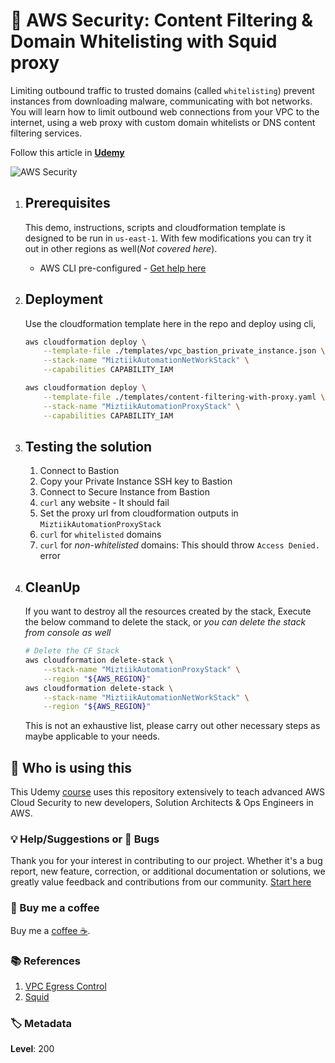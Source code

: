 # 👮 AWS Security: Content Filtering & Domain Whitelisting with Squid proxy

Limiting outbound traffic to trusted domains (called `whitelisting`) prevent instances from downloading malware, communicating with bot networks.  You will learn how to limit outbound web connections from your VPC to the internet, using a web proxy with custom domain whitelists or DNS content filtering services.

Follow this article in **[Udemy][101]**

![AWS Security](images/domain-whitelisting.png)

1. ## Prerequisites

    This demo, instructions, scripts and cloudformation template is designed to be run in `us-east-1`. With few modifications you can try it out in other regions as well(_Not covered here_).

    - AWS CLI pre-configured - [Get help here](https://youtu.be/TPyyfmQte0U)

1. ## Deployment

      Use the cloudformation template here in the repo and deploy using cli,

    ```bash
    aws cloudformation deploy \
        --template-file ./templates/vpc_bastion_private_instance.json \
        --stack-name "MiztiikAutomationNetWorkStack" \
        --capabilities CAPABILITY_IAM
    ```

    ```bash
    aws cloudformation deploy \
        --template-file ./templates/content-filtering-with-proxy.yaml \
        --stack-name "MiztiikAutomationProxyStack" \
        --capabilities CAPABILITY_IAM
    ```

1. ## Testing the solution

    1. Connect to Bastion
    1. Copy your Private Instance SSH key to Bastion
    1. Connect to Secure Instance from Bastion
    1. `curl` any website - It should fail
    1. Set the proxy url from cloudformation outputs in `MiztiikAutomationProxyStack`
    1. `curl` for `whitelisted` domains
    1. `curl` for _non-whitelisted_ domains: This should throw `Access Denied.` error

1. ## CleanUp

    If you want to destroy all the resources created by the stack, Execute the below command to delete the stack, or _you can delete the stack from console as well_

    ```bash
    # Delete the CF Stack
    aws cloudformation delete-stack \
        --stack-name "MiztiikAutomationProxyStack" \
        --region "${AWS_REGION}"
    aws cloudformation delete-stack \
        --stack-name "MiztiikAutomationNetWorkStack" \
        --region "${AWS_REGION}"
    ```

    This is not an exhaustive list, please carry out other necessary steps as maybe applicable to your needs.

## 📌 Who is using this

This Udemy [course][101] uses this repository extensively to teach advanced AWS Cloud Security to new developers, Solution Architects & Ops Engineers in AWS.

### 💡 Help/Suggestions or 🐛 Bugs

Thank you for your interest in contributing to our project. Whether it's a bug report, new feature, correction, or additional documentation or solutions, we greatly value feedback and contributions from our community. [Start here][200]

### 👋 Buy me a coffee

Buy me a [coffee ☕][900].

### 📚 References

1. [VPC Egress Control][1]
1. [Squid][2]

### 🏷️ Metadata

**Level**: 200

[1]: https://aws.amazon.com/answers/networking/controlling-vpc-egress-traffic/

[2]: http://www.squid-cache.org/

[100]: https://www.udemy.com/course/aws-cloud-security/?referralCode=B7F1B6C78B45ADAF77A9

[101]: https://www.udemy.com/course/aws-cloud-security-proactive-way/?referralCode=71DC542AD4481309A441

[102]: https://www.udemy.com/course/aws-cloud-development-kit-from-beginner-to-professional/?referralCode=E15D7FB64E417C547579

[103]: https://www.udemy.com/course/aws-cloudformation-basics?referralCode=93AD3B1530BC871093D6

[200]: https://github.com/miztiik/security-automation-remediate-unintended-iam-access/issues

[899]: https://www.udemy.com/user/n-kumar/

[900]: https://ko-fi.com/miztiik
